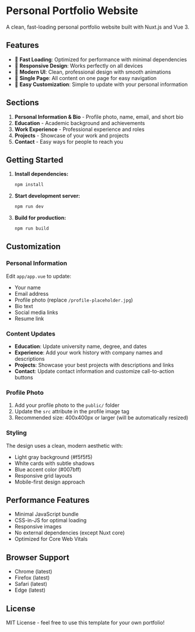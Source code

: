 # Personal Portfolio Website

A clean, fast-loading personal portfolio website built with Nuxt.js and Vue 3.

## Features

- 🚀 **Fast Loading**: Optimized for performance with minimal dependencies
- 📱 **Responsive Design**: Works perfectly on all devices
- 🎨 **Modern UI**: Clean, professional design with smooth animations
- 📄 **Single Page**: All content on one page for easy navigation
- 🔧 **Easy Customization**: Simple to update with your personal information

## Sections

1. **Personal Information & Bio** - Profile photo, name, email, and short bio
2. **Education** - Academic background and achievements
3. **Work Experience** - Professional experience and roles
4. **Projects** - Showcase of your work and projects
5. **Contact** - Easy ways for people to reach you

## Getting Started

1. **Install dependencies:**
   ```bash
   npm install
   ```

2. **Start development server:**
   ```bash
   npm run dev
   ```

3. **Build for production:**
   ```bash
   npm run build
   ```

## Customization

### Personal Information
Edit `app/app.vue` to update:
- Your name
- Email address
- Profile photo (replace `/profile-placeholder.jpg`)
- Bio text
- Social media links
- Resume link

### Content Updates
- **Education**: Update university name, degree, and dates
- **Experience**: Add your work history with company names and descriptions
- **Projects**: Showcase your best projects with descriptions and links
- **Contact**: Update contact information and customize call-to-action buttons

### Profile Photo
1. Add your profile photo to the `public/` folder
2. Update the `src` attribute in the profile image tag
3. Recommended size: 400x400px or larger (will be automatically resized)

### Styling
The design uses a clean, modern aesthetic with:
- Light gray background (#f5f5f5)
- White cards with subtle shadows
- Blue accent color (#007bff)
- Responsive grid layouts
- Mobile-first design approach

## Performance Features

- Minimal JavaScript bundle
- CSS-in-JS for optimal loading
- Responsive images
- No external dependencies (except Nuxt core)
- Optimized for Core Web Vitals

## Browser Support

- Chrome (latest)
- Firefox (latest)
- Safari (latest)
- Edge (latest)

## License

MIT License - feel free to use this template for your own portfolio!
